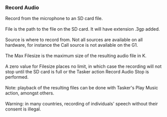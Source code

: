 ### Record Audio

Record from the microphone to an SD card file.\
\
File is the path to the file on the SD card. It will have extension .3gp
added.\
\
Source is where to record from. Not all sources are available on all
hardware, for instance the Call source is not available on the G1.\
\
The Max Filesize is the maximum size of the resulting audio file in K.\
\
A zero value for Filesize places no limit, in which case the recording
will not stop until the SD card is full or the Tasker action Record
Audio Stop is performed.\
\
Note: playback of the resulting files can be done with Tasker\'s Play
Music action, amongst others.\
\
Warning: in many countries, recording of individuals\' speech without
their consent is illegal.
